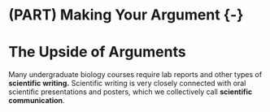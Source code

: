 # (PART) Making Your Argument {-}
# The Upside of Arguments

Many undergraduate biology courses require lab reports and other types of __scientific writing.__ Scientific writing is very closely connected with oral scientific presentations and posters, which we collectively call __scientific communication__.

